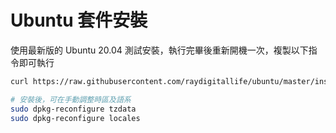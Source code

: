 # Ubuntu 套件安裝

使用最新版的 Ubuntu 20.04 測試安裝，執行完畢後重新開機一次，複製以下指令即可執行

```bash
curl https://raw.githubusercontent.com/raydigitallife/ubuntu/master/install.sh | bash

# 安裝後，可在手動調整時區及語系
sudo dpkg-reconfigure tzdata
sudo dpkg-reconfigure locales

```
